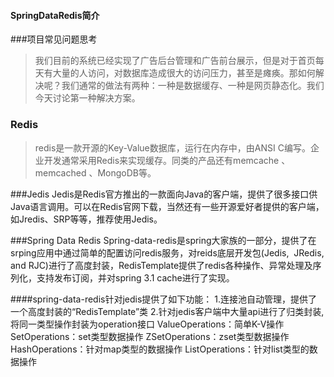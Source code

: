 #### SpringDataRedis简介 

###项目常见问题思考>我们目前的系统已经实现了广告后台管理和广告前台展示，但是对于首页每天有大量的人访问，对数据库造成很大的访问压力，甚至是瘫痪。那如何解决呢？我们通常的做法有两种：一种是数据缓存、一种是网页静态化。我们今天讨论第一种解决方案。### Redis>redis是一款开源的Key-Value数据库，运行在内存中，由ANSI C编写。企业开发通常采用Redis来实现缓存。同类的产品还有memcache 、memcached 、MongoDB等。###JedisJedis是Redis官方推出的一款面向Java的客户端，提供了很多接口供Java语言调用。可以在Redis官网下载，当然还有一些开源爱好者提供的客户端，如Jredis、SRP等等，推荐使用Jedis。
###Spring Data RedisSpring-data-redis是spring大家族的一部分，提供了在srping应用中通过简单的配置访问redis服务，对reids底层开发包(Jedis,  JRedis, and RJC)进行了高度封装，RedisTemplate提供了redis各种操作、异常处理及序列化，支持发布订阅，并对spring 3.1 cache进行了实现。####spring-data-redis针对jedis提供了如下功能：	1.连接池自动管理，提供了一个高度封装的“RedisTemplate”类	2.针对jedis客户端中大量api进行了归类封装,将同一类型操作封装为operation接口	ValueOperations：简单K-V操作	SetOperations：set类型数据操作	ZSetOperations：zset类型数据操作	HashOperations：针对map类型的数据操作	ListOperations：针对list类型的数据操作
